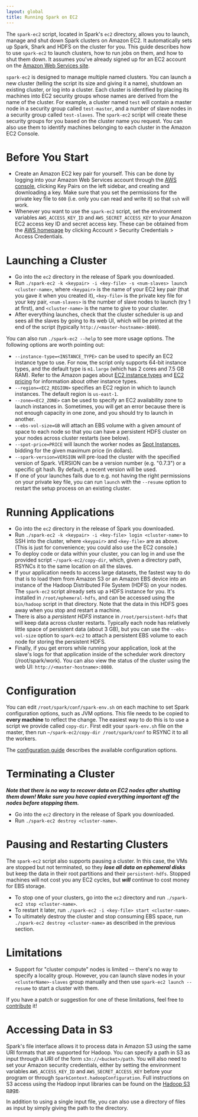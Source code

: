 ```yaml
---
layout: global
title: Running Spark on EC2
---
```


The `spark-ec2` script, located in Spark's `ec2` directory, allows you
to launch, manage and shut down Spark clusters on Amazon EC2. It automatically
sets up Spark, Shark and HDFS on the cluster for you. This guide describes 
how to use `spark-ec2` to launch clusters, how to run jobs on them, and how 
to shut them down. It assumes you've already signed up for an EC2 account 
on the [Amazon Web Services site](http://aws.amazon.com/).

`spark-ec2` is designed to manage multiple named clusters. You can
launch a new cluster (telling the script its size and giving it a name),
shutdown an existing cluster, or log into a cluster. Each cluster is
identified by placing its machines into EC2 security groups whose names
are derived from the name of the cluster. For example, a cluster named
`test` will contain a master node in a security group called
`test-master`, and a number of slave nodes in a security group called
`test-slaves`. The `spark-ec2` script will create these security groups
for you based on the cluster name you request. You can also use them to
identify machines belonging to each cluster in the Amazon EC2 Console.


# Before You Start

-   Create an Amazon EC2 key pair for yourself. This can be done by
    logging into your Amazon Web Services account through the [AWS
    console](http://aws.amazon.com/console/), clicking Key Pairs on the
    left sidebar, and creating and downloading a key. Make sure that you
    set the permissions for the private key file to `600` (i.e. only you
    can read and write it) so that `ssh` will work.
-   Whenever you want to use the `spark-ec2` script, set the environment
    variables `AWS_ACCESS_KEY_ID` and `AWS_SECRET_ACCESS_KEY` to your
    Amazon EC2 access key ID and secret access key. These can be
    obtained from the [AWS homepage](http://aws.amazon.com/) by clicking
    Account \> Security Credentials \> Access Credentials.

# Launching a Cluster

-   Go into the `ec2` directory in the release of Spark you downloaded.
-   Run
    `./spark-ec2 -k <keypair> -i <key-file> -s <num-slaves> launch <cluster-name>`,
    where `<keypair>` is the name of your EC2 key pair (that you gave it
    when you created it), `<key-file>` is the private key file for your
    key pair, `<num-slaves>` is the number of slave nodes to launch (try
    1 at first), and `<cluster-name>` is the name to give to your
    cluster.
-   After everything launches, check that the cluster scheduler is up and sees
    all the slaves by going to its web UI, which will be printed at the end of
    the script (typically `http://<master-hostname>:8080`).

You can also run `./spark-ec2 --help` to see more usage options. The
following options are worth pointing out:

-   `--instance-type=<INSTANCE_TYPE>` can be used to specify an EC2
instance type to use. For now, the script only supports 64-bit instance
types, and the default type is `m1.large` (which has 2 cores and 7.5 GB
RAM). Refer to the Amazon pages about [EC2 instance
types](http://aws.amazon.com/ec2/instance-types) and [EC2
pricing](http://aws.amazon.com/ec2/#pricing) for information about other
instance types. 
-    `--region=<EC2_REGION>` specifies an EC2 region in which to launch
instances. The default region is `us-east-1`.
-    `--zone=<EC2_ZONE>` can be used to specify an EC2 availability zone
to launch instances in. Sometimes, you will get an error because there
is not enough capacity in one zone, and you should try to launch in
another.
-    `--ebs-vol-size=GB` will attach an EBS volume with a given amount
     of space to each node so that you can have a persistent HDFS cluster
     on your nodes across cluster restarts (see below).
-    `--spot-price=PRICE` will launch the worker nodes as
     [Spot Instances](http://aws.amazon.com/ec2/spot-instances/),
     bidding for the given maximum price (in dollars).
-    `--spark-version=VERSION` will pre-load the cluster with the
     specified version of Spark. VERSION can be a version number
     (e.g. "0.7.3") or a specific git hash. By default, a recent
     version will be used.
-    If one of your launches fails due to e.g. not having the right
permissions on your private key file, you can run `launch` with the
`--resume` option to restart the setup process on an existing cluster.

# Running Applications

-   Go into the `ec2` directory in the release of Spark you downloaded.
-   Run `./spark-ec2 -k <keypair> -i <key-file> login <cluster-name>` to
    SSH into the cluster, where `<keypair>` and `<key-file>` are as
    above. (This is just for convenience; you could also use
    the EC2 console.)
-   To deploy code or data within your cluster, you can log in and use the
    provided script `~/spark-ec2/copy-dir`, which,
    given a directory path, RSYNCs it to the same location on all the slaves.
-   If your application needs to access large datasets, the fastest way to do
    that is to load them from Amazon S3 or an Amazon EBS device into an
    instance of the Hadoop Distributed File System (HDFS) on your nodes.
    The `spark-ec2` script already sets up a HDFS instance for you. It's
    installed in `/root/ephemeral-hdfs`, and can be accessed using the
    `bin/hadoop` script in that directory. Note that the data in this
    HDFS goes away when you stop and restart a machine.
-   There is also a *persistent HDFS* instance in
    `/root/persistent-hdfs` that will keep data across cluster restarts.
    Typically each node has relatively little space of persistent data
    (about 3 GB), but you can use the `--ebs-vol-size` option to
    `spark-ec2` to attach a persistent EBS volume to each node for
    storing the persistent HDFS.
-   Finally, if you get errors while running your application, look at the slave's logs
    for that application inside of the scheduler work directory (/root/spark/work). You can
    also view the status of the cluster using the web UI: `http://<master-hostname>:8080`.

# Configuration

You can edit `/root/spark/conf/spark-env.sh` on each machine to set Spark configuration options, such
as JVM options. This file needs to be copied to **every machine** to reflect the change. The easiest way to
do this is to use a script we provide called `copy-dir`. First edit your `spark-env.sh` file on the master, 
then run `~/spark-ec2/copy-dir /root/spark/conf` to RSYNC it to all the workers.

The [configuration guide](configuration.md) describes the available configuration options.

# Terminating a Cluster

***Note that there is no way to recover data on EC2 nodes after shutting
them down! Make sure you have copied everything important off the nodes
before stopping them.***

-   Go into the `ec2` directory in the release of Spark you downloaded.
-   Run `./spark-ec2 destroy <cluster-name>`.

# Pausing and Restarting Clusters

The `spark-ec2` script also supports pausing a cluster. In this case,
the VMs are stopped but not terminated, so they
***lose all data on ephemeral disks*** but keep the data in their
root partitions and their `persistent-hdfs`. Stopped machines will not
cost you any EC2 cycles, but ***will*** continue to cost money for EBS
storage.

- To stop one of your clusters, go into the `ec2` directory and run
`./spark-ec2 stop <cluster-name>`.
- To restart it later, run
`./spark-ec2 -i <key-file> start <cluster-name>`.
- To ultimately destroy the cluster and stop consuming EBS space, run
`./spark-ec2 destroy <cluster-name>` as described in the previous
section.

# Limitations

- Support for "cluster compute" nodes is limited -- there's no way to specify a
  locality group. However, you can launch slave nodes in your
  `<clusterName>-slaves` group manually and then use `spark-ec2 launch
  --resume` to start a cluster with them.

If you have a patch or suggestion for one of these limitations, feel free to
[contribute](contributing-to-spark.md) it!

# Accessing Data in S3

Spark's file interface allows it to process data in Amazon S3 using the same URI formats that are supported for Hadoop. You can specify a path in S3 as input through a URI of the form `s3n://<bucket>/path`. You will also need to set your Amazon security credentials, either by setting the environment variables `AWS_ACCESS_KEY_ID` and `AWS_SECRET_ACCESS_KEY` before your program or through `SparkContext.hadoopConfiguration`. Full instructions on S3 access using the Hadoop input libraries can be found on the [Hadoop S3 page](http://wiki.apache.org/hadoop/AmazonS3).

In addition to using a single input file, you can also use a directory of files as input by simply giving the path to the directory.
